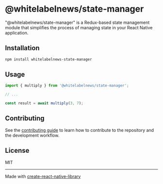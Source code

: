 # @whitelabelnews/state-manager

"@whitelabelnews/state-manager" is a Redux-based state management module that simplifies the process of managing state in your React Native application.

## Installation

```sh
npm install whitelabelnews-state-manager
```

## Usage

```js
import { multiply } from '@whitelabelnews/state-manager';

// ...

const result = await multiply(3, 7);
```

## Contributing

See the [contributing guide](CONTRIBUTING.md) to learn how to contribute to the repository and the development workflow.

## License

MIT

---

Made with [create-react-native-library](https://github.com/callstack/react-native-builder-bob)
